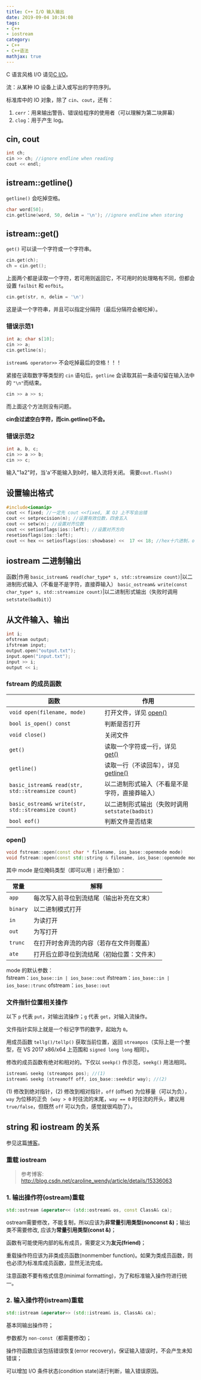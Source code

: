 ```yaml
---
title: C++ I/O 输入输出
date: 2019-09-04 10:34:08
tags:
- C++
- iostream
category:
- C++
- C++语法
mathjax: true
---
```


C 语言风格 I/O 请见[C I/O](../C_IO/)。

流：从某种 IO 设备上读入或写出的字符序列。

标准库中的 IO 对象，除了 `cin`、`cout`，还有：
1. `cerr`：用来输出警告、错误给程序的使用者（可以理解为第二块屏幕）  
2. `clog`：用于产生 log。

## cin, cout

```c++
int ch;
cin >> ch; //ignore endline when reading
cout << endl;
```

## istream::getline()

`getline()` 会吃掉空格。

```c++
char word[50];
cin.getline(word, 50, delim = '\n'); //ignore endline when storing
```

## istream::get()

`get()` 可以读一个字符或一个字符串。

```c++
cin.get(ch);
ch = cin.get();
```

上面两个都是读取一个字符，若可用则返回它，不可用时的处理略有不同，但都会设置 `failbit` 和 `eofbit`。

```c++
cin.get(str, n, delim = '\n')
```

这是读一个字符串，并且可以指定分隔符（最后分隔符会被吃掉）。

### **错误示范1**

```c++
int a; char s[10];
cin >> a;
cin.getline(s);
```

`istream& operator>>` 不会吃掉最后的空格！！！ 

紧接在读取数字等类型的 `cin` 语句后，`getline` 会读取其前一条语句留在输入法中的 `"\n"`而结束。

```c++
cin >> a >> s;
```

而上面这个方法则没有问题。

**cin会过滤空白字符，而cin.getline()不会。**

### **错误示范2**

```c++
int a, b, c;
cin >> a >> b;
cin >> c;
```

输入"1a2"时，当'a'不能输入到b时，输入流将关闭。
需要`cout.flush()`

## 设置输出格式

```c++
#include<iomanip>
cout << fixed; //一定先 cout <<fixed, 某 OJ 上不写会出错
cout << setprecision(n); //设置有效位数，四舍五入
cout << setw(n); //设置对齐位数
cout << setiosflags(ios::left); //设置对齐方向
resetiosflags(ios::left);
cout << hex << setiosflags(ios::showbase) <<  17 << 18; //hex十六进制，oct八进制，dec十进制
```

## iostream 二进制输出

函数|作用
`basic_istream& read(char_type* s, std::streamsize count)`|以二进制形式输入（不看是不是字符，直接莽输入）
`basic_ostream& write(const char_type* s, std::streamsize count)`|以二进制形式输出（失败时调用 `setstate(badbit)`）

## 从文件输入、输出

```c++
int i;
ofstream output;
ifstream input;
output.open("output.txt");
input.open("input.txt");
input >> i;
output << i;
```

### fstream 的成员函数

函数|作用
-|-
`void open(filename, mode)`|打开文件，详见 [open()](#open)
`bool is_open() const`|判断是否打开
`void close()`|关闭文件
`get()`|读取一个字符或一行，详见 [get()](#istreamget)
`getline()`|读取一行（不读回车），详见 [getline()](#istreamgetline)
`basic_istream& read(str, std::streamsize count)`|以二进制形式输入（不看是不是字符，直接莽输入）
`basic_ostream& write(str, std::streamsize count)`|以二进制形式输出（失败时调用 `setstate(badbit)`
`bool eof()`|判断文件是否结束

### open()

```c++
void fstream::open(const char * filename, ios_base::openmode mode)
void fstream::open(const std::string & filename, ios_base::openmode mode)
```

其中 mode 是位掩码类型（即可以用 `|` 进行叠加）：

常量|解释
-|-
`app`|每次写入前寻位到流结尾（输出补充在文末）
`binary`|以二进制模式打开
`in`|为读打开
`out`|为写打开
`trunc`|在打开时舍弃流的内容（若存在文件则覆盖）
`ate`|打开后立即寻位到流结尾（初始位置：文件末）

mode 的默认参数：  
fstream：`ios_base::in | ios_base::out`
ifstream：`ios_base::in | ios_base::trunc`
ofstream：`ios_base::out`

### 文件指针位置相关操作

以下 `p` 代表 `put`，对输出流操作；`g` 代表 `get`，对输入流操作。

文件指针实际上就是一个标记字节的数字，起始为 `0`。

用成员函数 `tellg()/tellp()` 获取当前位置，返回 `streampos`（实际上是一个整型，在 VS 2017 x86/x64 上范围和 `signed long long` 相同）。

修改的成员函数有绝对和相对的。下仅以 `seekp()` 作示范，`seekg()` 用法相同。

```c++
istream& seekg (streampos pos); //(1)
istream& seekg (streamoff off, ios_base::seekdir way); //(2)
```

(1) 修改到绝对指针，(2) 修改到相对指针，`off` (offset) 为位移量（可以为负），`way` 为位移的正负（`way > 0` 时往流的末尾，`way == 0` 时往流的开头，建议用 `true/false`，但既然 `off` 可以为负，感觉就很鸡肋了）。

## string 和 iostream 的关系

参见这篇[博客](../string/#string-和-iostream-的关系)。

### 重载 iostream

> 参考博客: http://blog.csdn.net/caroline_wendy/article/details/15336063

### 1. 输出操作符(ostream)重载

```c++
std::ostream &operator<< (std::ostream& os, const ClassA& ca);
```

ostream需要修改，不能复制，所以应该为**非常量引用类型(nonconst &)**；输出类不需要修改, 应该为**常量引用类型(const &)**；

函数有可能使用内部的私有成员，需要定义为**友元(friend)**；

重载操作符应该为非类成员函数(nonmember function)。如果为类成员函数，则也必须为标准库成员函数，显然无法完成。

注意函数不要有格式信息(minimal formatting)，为了和标准输入操作符进行统一。

### 2. 输入操作符(istream)重载

```c++
std::istream &operator>> (std::istream& is, ClassA& ca);
```

基本同输出操作符；

参数都为 `non-const`（都需要修改)；

操作符函数应该包括错误恢复(error recovery)，保证输入错误时，不会产生未知错误；

可以增加 I/O 条件状态(condition state)进行判断，输入错误原因。
